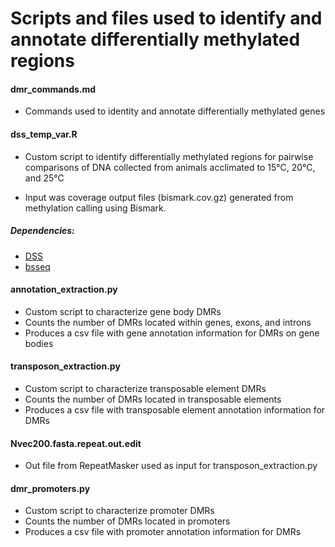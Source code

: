 # Scripts and files used to identify and annotate differentially methylated regions

#### dmr_commands.md 
* Commands used to identity and annotate differentially methylated genes

#### dss_temp_var.R
* Custom script to identify differentially methylated regions for pairwise comparisons of DNA collected from animals acclimated to 15°C, 20°C, and 25°C

* Input was coverage output files (bismark.cov.gz) generated from methylation calling using Bismark.

##### Dependencies: 
* [DSS](https://www.bioconductor.org/packages/release/bioc/html/DSS.html)
* [bsseq](https://www.bioconductor.org/packages/release/bioc/html/bsseq.html)

#### annotation_extraction.py
* Custom script to characterize gene body DMRs
* Counts the number of DMRs located within genes, exons, and introns
* Produces a csv file with gene annotation information for DMRs on gene bodies

#### transposon_extraction.py
* Custom script to characterize transposable element DMRs
* Counts the number of DMRs located in transposable elements
* Produces a csv file with transposable element annotation information for DMRs

#### Nvec200.fasta.repeat.out.edit 
* Out file from RepeatMasker used as input for transposon_extraction.py

#### dmr_promoters.py 
* Custom script to characterize promoter DMRs
* Counts the number of DMRs located in promoters
* Produces a csv file with promoter annotation information for DMRs
